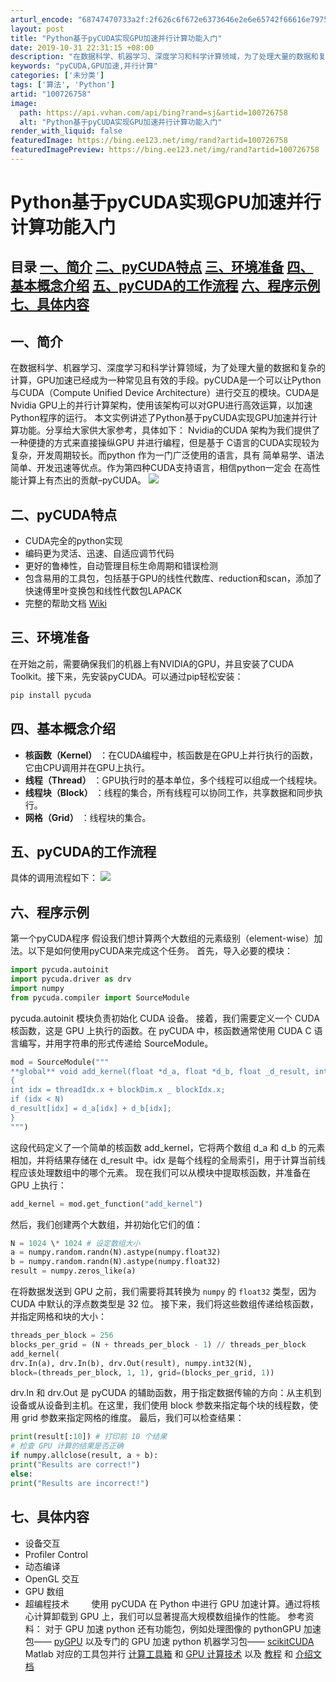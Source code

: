 ```yaml
---
arturl_encode: "68747470733a2f:2f626c6f672e6373646e2e6e65742f66616e79756e5f30312f:61727469636c652f64657461696c732f313030373236373538"
layout: post
title: "Python基于pyCUDA实现GPU加速并行计算功能入门"
date: 2019-10-31 22:31:15 +08:00
description: "在数据科学、机器学习、深度学习和科学计算领域，为了处理大量的数据和复杂的计算，GPU加速已经成为一种"
keywords: "pyCUDA,GPU加速,并行计算"
categories: ['未分类']
tags: ['算法', 'Python']
artid: "100726758"
image:
  path: https://api.vvhan.com/api/bing?rand=sj&artid=100726758
  alt: "Python基于pyCUDA实现GPU加速并行计算功能入门"
render_with_liquid: false
featuredImage: https://bing.ee123.net/img/rand?artid=100726758
featuredImagePreview: https://bing.ee123.net/img/rand?artid=100726758
---
```


# Python基于pyCUDA实现GPU加速并行计算功能入门
**目录**
[一、简介](#%E4%B8%80%E3%80%81%E7%AE%80%E4%BB%8B)
[二、pyCUDA特点](#%E4%BA%8C%E3%80%81pyCUDA%E7%89%B9%E7%82%B9)
[三、环境准备](#%C2%A0%E4%B8%89%E3%80%81%E7%8E%AF%E5%A2%83%E5%87%86%E5%A4%87)
[四、基本概念介绍](#%E5%9B%9B%E3%80%81%E5%9F%BA%E6%9C%AC%E6%A6%82%E5%BF%B5%E4%BB%8B%E7%BB%8D)
[五、pyCUDA的工作流程](#%E4%BA%94%E3%80%81pyCUDA%E7%9A%84%E5%B7%A5%E4%BD%9C%E6%B5%81%E7%A8%8B)
[六、程序示例](#%E5%85%AD%E3%80%81%E7%A8%8B%E5%BA%8F%E7%A4%BA%E4%BE%8B)
[七、具体内容](#%E4%B8%83%E3%80%81%E5%85%B7%E4%BD%93%E5%86%85%E5%AE%B9)
---
## 一、简介
在数据科学、机器学习、深度学习和科学计算领域，为了处理大量的数据和复杂的计算，GPU加速已经成为一种常见且有效的手段。pyCUDA是一个可以让Python与CUDA（Compute Unified Device Architecture）进行交互的模块。CUDA是Nvidia GPU上的并行计算架构，使用该架构可以对GPU进行高效运算，以加速Python程序的运行。
本文实例讲述了Python基于pyCUDA实现GPU加速并行计算功能。分享给大家供大家参考，具体如下：
Nvidia的CUDA 架构为我们提供了一种便捷的方式来直接操纵GPU 并进行编程，但是基于 C语言的CUDA实现较为复杂，开发周期较长。而python 作为一门广泛使用的语言，具有 简单易学、语法简单、开发迅速等优点。作为第四种CUDA支持语言，相信python一定会 在高性能计算上有杰出的贡献–pyCUDA。
![](https://i-blog.csdnimg.cn/blog_migrate/8e97c3445cd9e7ccf99be08dde60fa5a.png)
## **二、pyCUDA特点**
* CUDA完全的python实现
* 编码更为灵活、迅速、自适应调节代码
* 更好的鲁棒性，自动管理目标生命周期和错误检测
* 包含易用的工具包，包括基于GPU的线性代数库、reduction和scan，添加了快速傅里叶变换包和线性代数包LAPACK
* 完整的帮助文档
[Wiki](https://wiki.tiker.net/PyCuda "Wiki")
## 三、环境准备
在开始之前，需要确保我们的机器上有NVIDIA的GPU，并且安装了CUDA Toolkit。接下来，先安装pyCUDA。可以通过pip轻松安装：
```bash
pip install pycuda
```
## 四、基本概念介绍
* **核函数（Kernel）**
：在CUDA编程中，核函数是在GPU上并行执行的函数，它由CPU调用并在GPU上执行。
* **线程（Thread）**
：GPU执行时的基本单位，多个线程可以组成一个线程块。
* **线程块（Block）**
：线程的集合，所有线程可以协同工作，共享数据和同步执行。
* **网格（Grid）**
：线程块的集合。
## **五、pyCUDA的工作流程**
具体的调用流程如下：
![](https://i-blog.csdnimg.cn/blog_migrate/1ee48df8097c3f6ee6a1d80a3451d1b8.png)
## **六、程序示例**
第一个pyCUDA程序
假设我们想计算两个大数组的元素级别（element-wise）加法。以下是如何使用pyCUDA来完成这个任务。
首先，导入必要的模块：
```python
import pycuda.autoinit
import pycuda.driver as drv
import numpy
from pycuda.compiler import SourceModule
```
pycuda.autoinit 模块负责初始化 CUDA 设备。
接着，我们需要定义一个 CUDA 核函数，这是 GPU 上执行的函数。在 pyCUDA 中，核函数通常使用 CUDA C 语言编写，并用字符串的形式传递给 SourceModule。
```python
mod = SourceModule("""
**global** void add_kernel(float *d_a, float *d_b, float _d_result, int N)
{
int idx = threadIdx.x + blockDim.x _ blockIdx.x;
if (idx < N)
d_result[idx] = d_a[idx] + d_b[idx];
}
""")
```
这段代码定义了一个简单的核函数 add\_kernel，它将两个数组 d\_a 和 d\_b 的元素相加，并将结果存储在 d\_result 中。idx 是每个线程的全局索引，用于计算当前线程应该处理数组中的哪个元素。
现在我们可以从模块中提取核函数，并准备在 GPU 上执行：
```python
add_kernel = mod.get_function("add_kernel")
```
然后，我们创建两个大数组，并初始化它们的值：
```python
N = 1024 \* 1024 # 设定数组大小
a = numpy.random.randn(N).astype(numpy.float32)
b = numpy.random.randn(N).astype(numpy.float32)
result = numpy.zeros_like(a)
```
在将数据发送到 GPU 之前，我们需要将其转换为
`numpy`
的
`float32`
类型，因为 CUDA 中默认的浮点数类型是 32 位。
接下来，我们将这些数组传递给核函数，并指定网格和块的大小：
```python
threads_per_block = 256
blocks_per_grid = (N + threads_per_block - 1) // threads_per_block
add_kernel(
drv.In(a), drv.In(b), drv.Out(result), numpy.int32(N),
block=(threads_per_block, 1, 1), grid=(blocks_per_grid, 1))
```
drv.In 和 drv.Out 是 pyCUDA 的辅助函数，用于指定数据传输的方向：从主机到设备或从设备到主机。在这里，我们使用 block 参数来指定每个块的线程数，使用 grid 参数来指定网格的维度。
最后，我们可以检查结果：
```python
print(result[:10]) # 打印前 10 个结果
# 检查 GPU 计算的结果是否正确
if numpy.allclose(result, a + b):
print("Results are correct!")
else:
print("Results are incorrect!")
```
## **七、具体内容**
* 设备交互
* Profiler Control
* 动态编译
* OpenGL 交互
* GPU 数组
* 超编程技术
​​​        使用 pyCUDA 在 Python 中进行 GPU 加速计算。通过将核心计算卸载到 GPU 上，我们可以显著提高大规模数组操作的性能。
参考资料：
对于 GPU 加速 python 还有功能包，例如处理图像的 pythonGPU 加速包——
[pyGPU](http://fileadmin.cs.lth.se/cs/Personal/Calle_Lejdfors/pygpu/ "pyGPU")
以及专门的 GPU 加速 python 机器学习包——
[scikitCUDA](http://scikit-cuda.readthedocs.io/en/latest/install.html#quick-installation "scikitCUDA")
Matlab 对应的工具包并行
[计算工具箱](https://ww2.mathworks.cn/products/parallel-computing.html "计算工具箱")
和
[GPU 计算技术](https://ww2.mathworks.cn/discovery/matlab-gpu.html "GPU计算技术")
以及
[教程](http://www.bu.edu/tech/support/research/training-consulting/online-tutorials/matlab-pct/where-to-run-the-pct/ "教程")
和
[介绍文档](http://web.mit.edu/8.13/matlab/MatlabTraining_IAP_2012/Parallel_Computing/PCT_Masterclass_IAP.pdf "介绍文档")